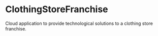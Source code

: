 # ClothingStoreFranchise
Cloud application to provide technological solutions to a clothing store franchise.

